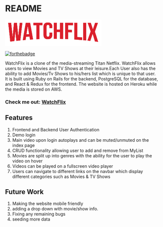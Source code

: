 # README

![logo](https://github.com/samisherif95/WatchFlix2.0/blob/master/app/assets/images/logo.png "WatchFlix logo")

[![forthebadge](https://forthebadge.com/images/badges/made-with-javascript.svg)](https://forthebadge.com)

WatchFlix is a clone of the media-streaming Titan Netflix. WatchFlix allows users to view Movies and TV Shows at their leisure.Each User also has the ability to add Movies/Tv Shows to his/hers list which is unique to that user. It is built using Ruby on Rails for the backend, PostgreSQL for the database, and React & Redux for the frontend. The website is hosted on Heroku while the media is stored on AWS.


### Check me out: [WatchFlix](https://watchflix-2.herokuapp.com/#/)

Features
------------
1. Frontend and Backend User Authentication
2. Demo login
3. Main video upon login autoplays and can be muted/unmuted on the index page
4. CRUD functionality allowing user to add and remove from MyList  
5. Movies are split up into genres with the ability for the user to play the video on hover
6. Videos can be played on a fullscreen video player 
7. Users can navigate to different links on the navbar which display different categories such as Movies & TV Shows

Future Work 
------------

1. Making the website mobile friendly
2. adding a drop down with movie/show info.
3. Fixing any remaining bugs
4. seeding more data
